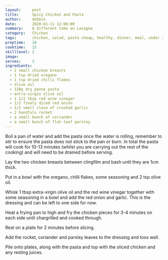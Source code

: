 ```yaml
---
layout:     post
title:      Spicy Chicken and Pasta
author:     debbie
date:       2020-01-11 12:00:00
summary:    A different take on Lasagna
category:   Chicken
tags:       chicken, salad, pasta cheap, healthy, dinner, meal, under 30 minutes
preptime:   10
cooktime:   15
skilllevel: 2
image:      
serves:     2
ingredients:
  - 2 small chicken breasts
  - 1 tsp dried oregano
  - 1 tsp dried chilli flakes
  - olive oil
  - 120g dry penne pasta
  - extra-virgin olive oil
  - 1 1/2 tbsp red wine vinegar
  - 1/2 finely diced red onion
  - 1/2 small clove of crushed garlic
  - 2 handfuls rocket
  - a small bunch of coriander
  - a small bunch of flat-leaf parsley
---
```


Boil a pan of water and add the pasta once the water is rolling, remember to stir to ensure the pasta does not stick to the pan or burn. In total the pasta will cook for 10-13 minutes (whilst you are carrying out the rest of the cooking) and will need to be drained before serving.

Lay the two chicken breasts between clingfilm and bash until they are 1cm thick.

Put in a bowl with the oregano, chilli flakes, some seasoning and 2 tsp olive oil.

Whisk 1 tbsp extra-virgin olive oil and the red wine vinegar together with some seasoning in a bowl and add the red onion and garlic. This is the dressing and can be left to one side for now.

Heat a frying pan to high and fry the chicken pieces for 3-4 minutes on each side until chargrilled and cooked through.

Rest on a plate for 2 minutes before slicing.

Add the rocket, coriander and parsley leaves to the dressing and toss well.

Pile onto plates, along with the pasta and top with the sliced chicken and any resting juices.
